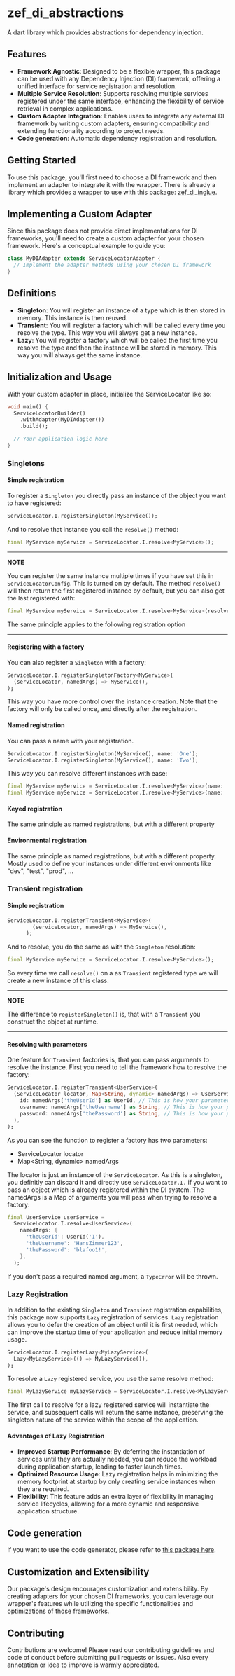 # zef_di_abstractions

A dart library which provides abstractions for dependency injection.

## Features

- **Framework Agnostic**: Designed to be a flexible wrapper, this package can be used with any Dependency Injection (DI) framework, offering a unified interface for service registration and resolution.
- **Multiple Service Resolution**: Supports resolving multiple services registered under the same interface, enhancing the flexibility of service retrieval in complex applications.
- **Custom Adapter Integration**: Enables users to integrate any external DI framework by writing custom adapters, ensuring compatibility and extending functionality according to project needs.
- **Code generation**: Automatic dependency registration and resolution.

## Getting Started

To use this package, you'll first need to choose a DI framework and then implement an adapter to integrate it with the wrapper. There is already a library which provides a wrapper to use with this package: [zef_di_inglue](https://pub.dev/packages/zef_di_inglue).

## Implementing a Custom Adapter

Since this package does not provide direct implementations for DI frameworks, you'll need to create a custom adapter for your chosen framework. Here's a conceptual example to guide you:

```dart
class MyDIAdapter extends ServiceLocatorAdapter {
  // Implement the adapter methods using your chosen DI framework
}
```

## Definitions

- **Singleton**: You will register an instance of a type which is then stored in memory. This instance is then reused.
- **Transient**: You will register a factory which will be called every time you resolve the type. This way you will always get a new instance.
- **Lazy**: You will register a factory which will be called the first time you resolve the type and then the instance will be stored in memory. This way you will always get the same instance.

## Initialization and Usage

With your custom adapter in place, initialize the ServiceLocator like so:

```dart
void main() {
  ServiceLocatorBuilder()
    .withAdapter(MyDIAdapter())
    .build();

  // Your application logic here
}
```

### Singletons

#### Simple registration

To register a `Singleton` you directly pass an instance of the object you want to have registered:

```dart
ServiceLocator.I.registerSingleton(MyService());
```

And to resolve that instance you call the `resolve()` method:

```dart
final MyService myService = ServiceLocator.I.resolve<MyService>();
```

---

**NOTE**

You can register the same instance multiple times if you have set this in `ServiceLocatorConfig`. This is turned on by default.
The method `resolve()` will then return the first registered instance by default, but you can also get the last registered with:

```dart
final MyService myService = ServiceLocator.I.resolve<MyService>(resolveFirst: false);
```

The same principle applies to the following registration option

---

#### Registering with a factory

You can also register a `Singleton` with a factory:

```dart
ServiceLocator.I.registerSingletonFactory<MyService>(
  (serviceLocator, namedArgs) => MyService(),
);
```

This way you have more control over the instance creation.
Note that the factory will only be called once, and directly after the registration.

#### Named registration

You can pass a name with your registration.

```dart
ServiceLocator.I.registerSingleton(MyService(), name: 'One');
ServiceLocator.I.registerSingleton(MyService(), name: 'Two');
```

This way you can resolve different instances with ease:

```dart
final MyService myService = ServiceLocator.I.resolve<MyService>(name: 'one'); // Will return the instance with name `one`
final MyService myService = ServiceLocator.I.resolve<MyService>(name: 'two'); // Will return the instance with name `two`
```

#### Keyed registration

The same principle as named registrations, but with a different property

#### Environmental registration

The same principle as named registrations, but with a different property. Mostly used to define your instances under different environments like "dev", "test", "prod", ...

### Transient registration

#### Simple registration

```dart
ServiceLocator.I.registerTransient<MyService>(
        (serviceLocator, namedArgs) => MyService(),
      );
```

And to resolve, you do the same as with the `Singleton` resolution:

```dart
final MyService myService = ServiceLocator.I.resolve<MyService>();
```

So every time we call `resolve()` on a as `Transient` registered type we will create a new instance of this class.

---

**NOTE**

The difference to `registerSingleton()` is, that with a `Transient` you construct the object at runtime.

---

#### Resolving with parameters

One feature for `Transient` factories is, that you can pass arguments to resolve the instance.
First you need to tell the framework how to resolve the factory:

```dart
ServiceLocator.I.registerTransient<UserService>(
  (ServiceLocator locator, Map<String, dynamic> namedArgs) => UserService(
    id: namedArgs['theUserId'] as UserId, // This is how your parameter will be provided
    username: namedArgs['theUsername'] as String, // This is how your parameter will be provided
    password: namedArgs['thePassword'] as String, // This is how your parameter will be provided
  ),
);
```

As you can see the function to register a factory has two parameters:

- ServiceLocator locator
- Map<String, dynamic> namedArgs

The locator is just an instance of the `ServiceLocator`. As this is a singleton, you definitly can discard it and directly use `ServiceLocator.I.` if you want to pass an object which is already registered within the DI system.
The namedArgs is a Map of arguments you will pass when trying to resolve a factory:

```dart
final UserService userService =
  ServiceLocator.I.resolve<UserService>(
    namedArgs: {
      'theUserId': UserId('1'),
      'theUsername': 'HansZimmer123',
      'thePassword': 'blafoo1!',
    },
  );
```

If you don't pass a required named argument, a `TypeError` will be thrown.

### Lazy Registration

In addition to the existing `Singleton` and `Transient` registration capabilities, this package now supports `Lazy` registration of services. `Lazy` registration allows you to defer the creation of an object until it is first needed, which can improve the startup time of your application and reduce initial memory usage.

```dart
ServiceLocator.I.registerLazy<MyLazyService>(
  Lazy<MyLazyService>(() => MyLazyService()),
);
```

To resolve a `Lazy` registered service, you use the same resolve method:

```dart
final MyLazyService myLazyService = ServiceLocator.I.resolve<MyLazyService>();
```

The first call to resolve for a lazy registered service will instantiate the service, and subsequent calls will return the same instance, preserving the singleton nature of the service within the scope of the application.

#### Advantages of Lazy Registration

- **Improved Startup Performance**: By deferring the instantiation of services until they are actually needed, you can reduce the workload during application startup, leading to faster launch times.
- **Optimized Resource Usage**: Lazy registration helps in minimizing the memory footprint at startup by only creating service instances when they are required.
- **Flexibility**: This feature adds an extra layer of flexibility in managing service lifecycles, allowing for a more dynamic and responsive application structure.

## Code generation

If you want to use the code generator, please refer to [this package here](https://pub.dev/zef_di_abstractions_generator).

## Customization and Extensibility

Our package's design encourages customization and extensibility. By creating adapters for your chosen DI frameworks, you can leverage our wrapper's features while utilizing the specific functionalities and optimizations of those frameworks.

## Contributing

Contributions are welcome! Please read our contributing guidelines and code of conduct before submitting pull requests or issues. Also every annotation or idea to improve is warmly appreciated.
